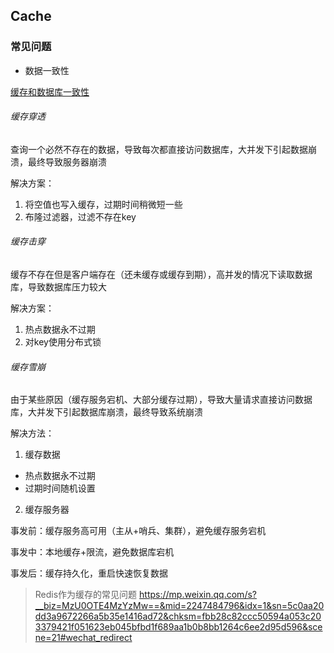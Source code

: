 Cache
-

### 常见问题

- 数据一致性

[缓存和数据库一致性](http://www.cnblogs.com/rjzheng/p/9041659.html)

###### 缓存穿透

查询一个必然不存在的数据，导致每次都直接访问数据库，大并发下引起数据崩溃，最终导致服务器崩溃

解决方案：

1. 将空值也写入缓存，过期时间稍微短一些
2. 布隆过滤器，过滤不存在key

###### 缓存击穿

缓存不存在但是客户端存在（还未缓存或缓存到期），高并发的情况下读取数据库，导致数据库压力较大

解决方案：

1. 热点数据永不过期
2. 对key使用分布式锁

###### 缓存雪崩

由于某些原因（缓存服务宕机、大部分缓存过期），导致大量请求直接访问数据库，大并发下引起数据库崩溃，最终导致系统崩溃

解决方法：

1. 缓存数据

- 热点数据永不过期
- 过期时间随机设置

2. 缓存服务器

事发前：缓存服务高可用（主从+哨兵、集群），避免缓存服务宕机

事发中：本地缓存+限流，避免数据库宕机

事发后：缓存持久化，重启快速恢复数据


> Redis作为缓存的常见问题 https://mp.weixin.qq.com/s?__biz=MzU0OTE4MzYzMw==&mid=2247484796&idx=1&sn=5c0aa20dd3a9672266a5b35e1416ad72&chksm=fbb28c82ccc50594a053c203379421f051623eb045bfbd1f689aa1b0b8bb1264c6ee2d95d596&scene=21#wechat_redirect